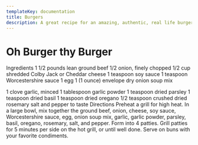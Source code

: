 ```yaml
---
templateKey: documentation
title: Burgers
description: A great recipe for an amazing, authentic, real life burger you can eat.
---
```


# Oh Burger thy Burger

Ingredients
1 1/2 pounds lean ground beef
1/2 onion, finely chopped
1/2 cup shredded Colby Jack or Cheddar cheese
1 teaspoon soy sauce
1 teaspoon Worcestershire sauce
1 egg
1 (1 ounce) envelope dry onion soup mix

1 clove garlic, minced
1 tablespoon garlic powder
1 teaspoon dried parsley
1 teaspoon dried basil
1 teaspoon dried oregano
1/2 teaspoon crushed dried rosemary
salt and pepper to taste
Directions
Preheat a grill for high heat.
In a large bowl, mix together the ground beef, onion, cheese, soy sauce, Worcestershire sauce, egg, onion soup mix, garlic, garlic powder, parsley, basil, oregano, rosemary, salt, and pepper. Form into 4 patties.
Grill patties for 5 minutes per side on the hot grill, or until well done. Serve on buns with your favorite condiments.
